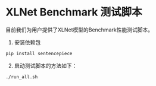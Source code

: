# XLNet Benchmark 测试脚本

目前我们为用户提供了XLNet模型的Benchmark性能测试脚本。

1. 安装依赖包

```bash
pip install sentencepiece
```

2. 启动测试脚本的方法如下：
```bash
./run_all.sh
```

